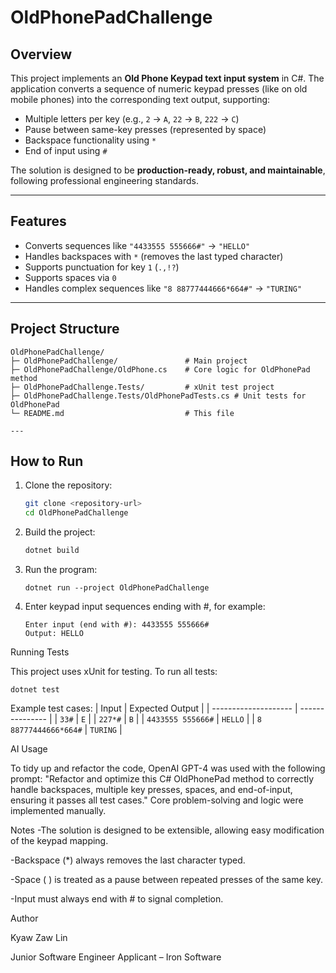 # OldPhonePadChallenge

## Overview

This project implements an **Old Phone Keypad text input system** in C#. The application converts a sequence of numeric keypad presses (like on old mobile phones) into the corresponding text output, supporting:

- Multiple letters per key (e.g., `2` → `A`, `22` → `B`, `222` → `C`)
- Pause between same-key presses (represented by space)
- Backspace functionality using `*`
- End of input using `#`

The solution is designed to be **production-ready, robust, and maintainable**, following professional engineering standards.

---

## Features

- Converts sequences like `"4433555 555666#"` → `"HELLO"`
- Handles backspaces with `*` (removes the last typed character)
- Supports punctuation for key `1` (`.,!?`)
- Supports spaces via `0`
- Handles complex sequences like `"8 88777444666*664#"` → `"TURING"`

---

## Project Structure
```
OldPhonePadChallenge/
├─ OldPhonePadChallenge/               # Main project
├─ OldPhonePadChallenge/OldPhone.cs    # Core logic for OldPhonePad method
├─ OldPhonePadChallenge.Tests/         # xUnit test project
├─ OldPhonePadChallenge.Tests/OldPhonePadTests.cs # Unit tests for OldPhonePad
└─ README.md                           # This file

---
```
## How to Run

1. Clone the repository:
   ```bash
   git clone <repository-url>
   cd OldPhonePadChallenge
2. Build the project:
   ```bash
   dotnet build
   ```
3. Run the program:
   ```
   dotnet run --project OldPhonePadChallenge
4. Enter keypad input sequences ending with #, for example:
   ```
   Enter input (end with #): 4433555 555666#
   Output: HELLO
Running Tests

This project uses xUnit for testing. To run all tests: 
   ```
   dotnet test
   ```
Example test cases:
| Input                | Expected Output |
| -------------------- | --------------- |
| `33#`                | `E`             |
| `227*#`              | `B`             |
| `4433555 555666#`    | `HELLO`         |
| `8 88777444666*664#` | `TURING`        |

AI Usage

To tidy up and refactor the code, OpenAI GPT-4 was used with the following prompt:
"Refactor and optimize this C# OldPhonePad method to correctly handle backspaces, multiple key presses, spaces, and end-of-input, ensuring it passes all test cases."
Core problem-solving and logic were implemented manually.

Notes
-The solution is designed to be extensible, allowing easy modification of the keypad mapping.

-Backspace (*) always removes the last character typed.

-Space ( ) is treated as a pause between repeated presses of the same key.

-Input must always end with # to signal completion.

Author

Kyaw Zaw Lin

Junior Software Engineer Applicant – Iron Software




